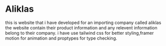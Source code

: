 # Aliklas
this is website that i have developed for an importing company called aliklas the website contain their product information and any relevent information belong  to their company.
i have use tailwind css for better styling,framer motion for animation and proptypes for type checking. 
